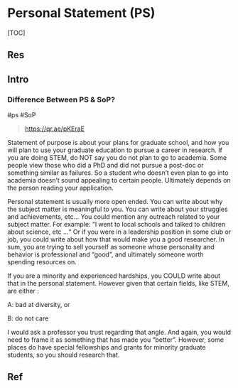 # Personal Statement (PS)

[TOC]



## Res


## Intro


### Difference Between PS & SoP?
#ps #SoP

> https://qr.ae/pKEraE

Statement of purpose is about your plans for graduate school, and how you will plan to use your graduate education to pursue a career in research. If you are doing STEM, do NOT say you do not plan to go to academia. Some people view those who did a PhD and did not pursue a post-doc or something similar as failures. So a student who doesn’t even plan to go into academia doesn’t sound appealing to certain people. Ultimately depends on the person reading your application.

Personal statement is usually more open ended. You can write about why the subject matter is meaningful to you. You can write about your struggles and achievements, etc… You could mention any outreach related to your subject matter. For example: “I went to local schools and talked to children about science, etc …“ Or if you were in a leadership position in some club or job, you could write about how that would make you a good researcher. In sum, you are trying to sell yourself as someone whose personality and behavior is professional and “good”, and ultimately someone worth spending resources on.

If you are a minority and experienced hardships, you COULD write about that in the personal statement. However given that certain fields, like STEM, are either :

A: bad at diversity, or

B: do not care

I would ask a professor you trust regarding that angle. And again, you would need to frame it as something that has made you “better”. However, some places do have special fellowships and grants for minority graduate students, so you should research that.



## Ref

